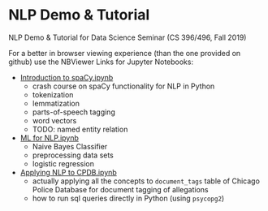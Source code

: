 # NLP Demo & Tutorial
NLP Demo &amp; Tutorial for Data Science Seminar (CS 396/496, Fall 2019)

For a better in browser viewing experience (than the one provided on github) use the NBViewer Links for Jupyter Notebooks:
- [Introduction to spaCy.ipynb](https://nbviewer.jupyter.org/github/cfgong/data_science_nlp_demo/blob/master/Introduction%20to%20spaCy.ipynb)
  - crash course on spaCy functionality for NLP in Python
  - tokenization
  - lemmatization
  - parts-of-speech tagging
  - word vectors
  - TODO: named entity relation
- [ML for NLP.ipynb](https://nbviewer.jupyter.org/github/cfgong/data_science_nlp_demo/blob/master/ML%20for%20NLP.ipynb)
  - Naive Bayes Classifier
  - preprocessing data sets
  - logistic regression
- [Applying NLP to CPDB.ipynb](https://nbviewer.jupyter.org/github/cfgong/data_science_nlp_demo/blob/master/Applying%20NLP%20to%20CPDB.ipynb)
  - actually applying all the concepts to `document_tags` table of Chicago Police Database for document tagging of allegations
  - how to run sql queries directly in Python (using `psycopg2`) 
